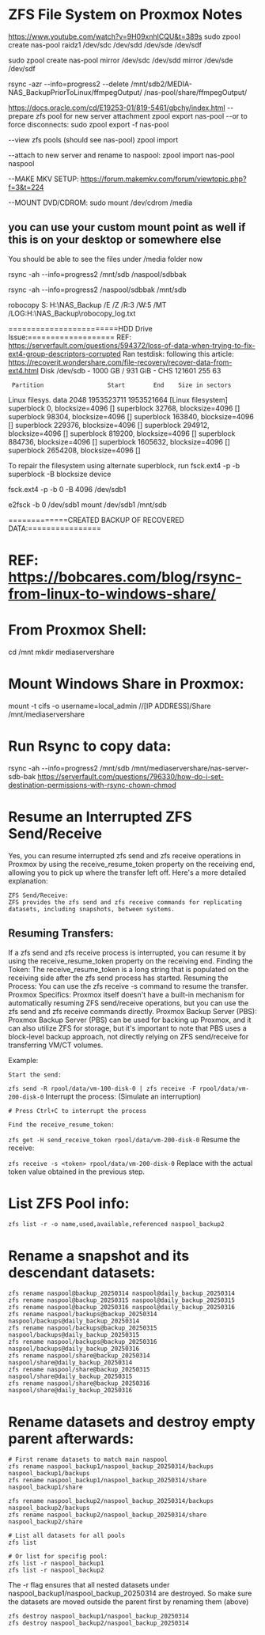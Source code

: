 # ZFS File System on Proxmox Notes
https://www.youtube.com/watch?v=9H09xnhlCQU&t=389s
sudo zpool create nas-pool raidz1 /dev/sdc /dev/sdd /dev/sde /dev/sdf

sudo zpool create nas-pool mirror /dev/sdc /dev/sdd mirror /dev/sde /dev/sdf

rsync -azr --info=progress2 --delete /mnt/sdb2/MEDIA-NAS_BackupPriorToLinux/ffmpegOutput/ /nas-pool/share/ffmpegOutput/

https://docs.oracle.com/cd/E19253-01/819-5461/gbchy/index.html
--prepare zfs pool for new server attachment
zpool export nas-pool
--or to force disconnects:
sudo zpool export -f nas-pool

--view zfs pools (should see nas-pool)
zpool import 

--attach to new server and rename to naspool:
zpool import nas-pool naspool

--MAKE MKV SETUP:
https://forum.makemkv.com/forum/viewtopic.php?f=3&t=224


--MOUNT DVD/CDROM:
sudo mount /dev/cdrom /media
 ## you can use your custom mount point as well if this is on your desktop or somewhere else
 You should be able to see the files under /media folder now
 
rsync -ah --info=progress2 /mnt/sdb /naspool/sdbbak

rsync -ah --info=progress2 /naspool/sdbbak /mnt/sdb 

robocopy S: H:\NAS_Backup /E /Z /R:3 /W:5 /MT /LOG:H:\NAS_Backup\robocopy_log.txt


========================HDD Drive Issue:===================
REF: https://serverfault.com/questions/594372/loss-of-data-when-trying-to-fix-ext4-group-descriptors-corrupted
Ran testdisk: following this article: https://recoverit.wondershare.com/file-recovery/recover-data-from-ext4.html
Disk /dev/sdb - 1000 GB / 931 GiB - CHS 121601 255 63

     Partition                  Start        End    Size in sectors

  Linux filesys. data         2048 1953523711 1953521664 [Linux filesystem]
superblock 0, blocksize=4096 []
superblock 32768, blocksize=4096 []
superblock 98304, blocksize=4096 []
superblock 163840, blocksize=4096 []
superblock 229376, blocksize=4096 []
superblock 294912, blocksize=4096 []
superblock 819200, blocksize=4096 []
superblock 884736, blocksize=4096 []
superblock 1605632, blocksize=4096 []
superblock 2654208, blocksize=4096 []

To repair the filesystem using alternate superblock, run
fsck.ext4 -p -b superblock -B blocksize device

fsck.ext4 -p -b 0 -B 4096 /dev/sdb1

 e2fsck -b 0 /dev/sdb1
 mount /dev/sdb1 /mnt/sdb
 
 =============CREATED BACKUP OF RECOVERED DATA:================
# REF: https://bobcares.com/blog/rsync-from-linux-to-windows-share/
# From Proxmox Shell:
 cd /mnt
 mkdir mediaservershare
 
# Mount Windows Share in Proxmox:
 mount -t cifs -o username=local_admin //[IP ADDRESS]/Share /mnt/mediaservershare
 
# Run Rsync to copy data:
 rsync -ah --info=progress2 /mnt/sdb /mnt/mediaservershare/nas-server-sdb-bak
 https://serverfault.com/questions/796330/how-do-i-set-destination-permissions-with-rsync-chown-chmod

# Resume an Interrupted ZFS Send/Receive
Yes, you can resume interrupted zfs send and zfs receive operations in Proxmox by using the receive_resume_token property on the receiving end, allowing you to pick up where the transfer left off. 
Here's a more detailed explanation:

    ZFS Send/Receive:
    ZFS provides the zfs send and zfs receive commands for replicating datasets, including snapshots, between systems. 

## Resuming Transfers:
If a zfs send and zfs receive process is interrupted, you can resume it by using the receive_resume_token property on the receiving end. 
Finding the Token:
The receive_resume_token is a long string that is populated on the receiving side after the zfs send process has started. 
Resuming the Process:
You can use the zfs receive -s <token> command to resume the transfer. 
Proxmox Specifics:
Proxmox itself doesn't have a built-in mechanism for automatically resuming ZFS send/receive operations, but you can use the zfs send and zfs receive commands directly. 
Proxmox Backup Server (PBS):
Proxmox Backup Server (PBS) can be used for backing up Proxmox, and it can also utilize ZFS for storage, but it's important to note that PBS uses a block-level backup approach, not directly relying on ZFS send/receive for transferring VM/CT volumes. 

Example:

    Start the send:

`
    zfs send -R rpool/data/vm-100-disk-0 | zfs receive -F rpool/data/vm-200-disk-0
`
    Interrupt the process: (Simulate an interruption)

    # Press Ctrl+C to interrupt the process

    Find the receive_resume_token:

`
    zfs get -H send_receive_token rpool/data/vm-200-disk-0
`
    Resume the receive:

`
    zfs receive -s <token> rpool/data/vm-200-disk-0
`
    Replace <token> with the actual token value obtained in the previous step.

# List ZFS Pool info:
```
zfs list -r -o name,used,available,referenced naspool_backup2
```


# Rename a snapshot and its descendant datasets:
```
zfs rename naspool@backup_20250314 naspool@daily_backup_20250314
zfs rename naspool@backup_20250315 naspool@daily_backup_20250315
zfs rename naspool@backup_20250316 naspool@daily_backup_20250316
zfs rename naspool/backups@backup_20250314 naspool/backups@daily_backup_20250314
zfs rename naspool/backups@backup_20250315 naspool/backups@daily_backup_20250315
zfs rename naspool/backups@backup_20250316 naspool/backups@daily_backup_20250316
zfs rename naspool/share@backup_20250314 naspool/share@daily_backup_20250314
zfs rename naspool/share@backup_20250315 naspool/share@daily_backup_20250315
zfs rename naspool/share@backup_20250316 naspool/share@daily_backup_20250316
```

# Rename datasets and destroy empty parent afterwards:
```
# First rename datasets to match main naspool
zfs rename naspool_backup1/naspool_backup_20250314/backups naspool_backup1/backups
zfs rename naspool_backup1/naspool_backup_20250314/share naspool_backup1/share

zfs rename naspool_backup2/naspool_backup_20250314/backups naspool_backup2/backups
zfs rename naspool_backup2/naspool_backup_20250314/share naspool_backup2/share

# List all datasets for all pools
zfs list

# Or list for specifig pool:
zfs list -r naspool_backup1
zfs list -r naspool_backup2
```
The -r flag ensures that all nested datasets under naspool_backup1/naspool_backup_20250314 are destroyed.
So make sure the datasets are moved outside the parent first by renaming them (above)
```
zfs destroy naspool_backup1/naspool_backup_20250314
zfs destroy naspool_backup2/naspool_backup_20250314
```